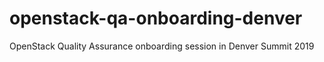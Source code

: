 # openstack-qa-onboarding-denver
OpenStack Quality Assurance onboarding session in Denver Summit 2019
